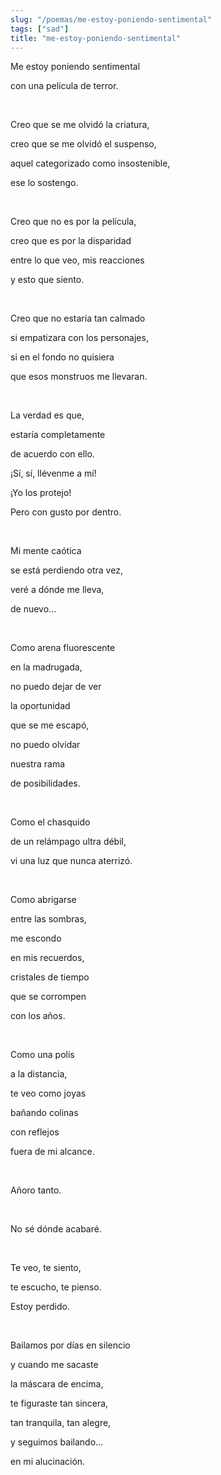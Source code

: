 ```yaml
---
slug: "/poemas/me-estoy-poniendo-sentimental"
tags: ["sad"]
title: "me-estoy-poniendo-sentimental"
---
```

Me estoy poniendo sentimental

con una película de terror.

&nbsp;

Creo que se me olvidó la criatura,

creo que se me olvidó el suspenso,

aquel categorizado como insostenible,

ese lo sostengo.

&nbsp;

Creo que no es por la película,

creo que es por la disparidad

entre lo que veo, mis reacciones

y esto que siento.

&nbsp;

Creo que no estaría tan calmado

si empatizara con los personajes,

si en el fondo no quisiera

que esos monstruos me llevaran.

&nbsp;

La verdad es que,

estaría completamente

de acuerdo con ello.

¡Sí, sí, llévenme a mí!

¡Yo los protejo!

Pero con gusto por dentro.

&nbsp;

Mi mente caótica

se está perdiendo otra vez,

veré a dónde me lleva,

de nuevo...

&nbsp;

Como arena fluorescente

en la madrugada,

no puedo dejar de ver

la oportunidad

que se me escapó,

no puedo olvidar

nuestra rama 

de posibilidades.

&nbsp;

Como el chasquido

de un relámpago ultra débil,

vi una luz que nunca aterrizó.

&nbsp;

Como abrigarse

entre las sombras,

me escondo

en mis recuerdos,

cristales de tiempo

que se corrompen

con los años.

&nbsp;

Como una polis

a la distancia,

te veo como joyas

bañando colinas

con reflejos

fuera de mi alcance.

&nbsp;

Añoro tanto.

&nbsp;

No sé dónde acabaré.

&nbsp;

Te veo, te siento,

te escucho, te pienso.

Estoy perdido.

&nbsp;

Bailamos por días en silencio

y cuando me sacaste

la máscara de encima,

te figuraste tan sincera,

tan tranquila, tan alegre,

y seguimos bailando...

en mi alucinación.